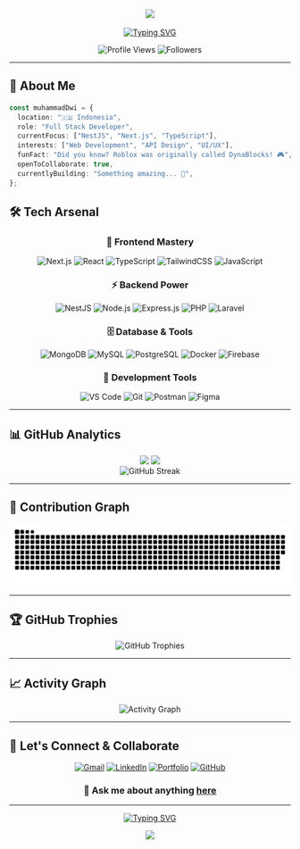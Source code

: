 <div align="center">
  <img src="https://capsule-render.vercel.app/api?type=waving&color=gradient&customColorList=6,11,20&height=180&section=header&text=Muhammad%20Dwi%20Susanto&fontSize=42&fontColor=fff&animation=twinkling&fontAlignY=32"/>
</div>

<div align="center">
  
  [![Typing SVG](https://readme-typing-svg.herokuapp.com?font=JetBrains+Mono&weight=600&size=28&duration=3000&pause=1000&color=00D9FF&center=true&vCenter=true&width=600&lines=Full+Stack+Developer+%F0%9F%9A%80;Building+Amazing+Web+Apps+%E2%9C%A8;Always+Learning+New+Tech+%F0%9F%93%9A)](https://git.io/typing-svg)
  
  <p align="center">
    <img src="https://komarev.com/ghpvc/?username=mdwisu&style=for-the-badge&color=blueviolet" alt="Profile Views" />
    <img src="https://img.shields.io/github/followers/mdwisu?style=for-the-badge&color=orange" alt="Followers" />
  </p>
  
</div>

---

## 🎯 About Me

```typescript
const muhammadDwi = {
  location: "🇮🇩 Indonesia",
  role: "Full Stack Developer",
  currentFocus: ["NestJS", "Next.js", "TypeScript"],
  interests: ["Web Development", "API Design", "UI/UX"],
  funFact: "Did you know? Roblox was originally called DynaBlocks! 🎮",
  openToCollaborate: true,
  currentlyBuilding: "Something amazing... 🚧",
};
```

## 🛠️ Tech Arsenal

<div align="center">

### 🚀 Frontend Mastery

![Next.js](https://img.shields.io/badge/Next.js-000000?style=for-the-badge&logo=next.js&logoColor=white)
![React](https://img.shields.io/badge/React-20232A?style=for-the-badge&logo=react&logoColor=61DAFB)
![TypeScript](https://img.shields.io/badge/TypeScript-007ACC?style=for-the-badge&logo=typescript&logoColor=white)
![TailwindCSS](https://img.shields.io/badge/Tailwind_CSS-38B2AC?style=for-the-badge&logo=tailwind-css&logoColor=white)
![JavaScript](https://img.shields.io/badge/JavaScript-F7DF1E?style=for-the-badge&logo=javascript&logoColor=black)

### ⚡ Backend Power

![NestJS](https://img.shields.io/badge/NestJS-E0234E?style=for-the-badge&logo=nestjs&logoColor=white)
![Node.js](https://img.shields.io/badge/Node.js-43853D?style=for-the-badge&logo=node.js&logoColor=white)
![Express.js](https://img.shields.io/badge/Express.js-404D59?style=for-the-badge&logo=express&logoColor=white)
![PHP](https://img.shields.io/badge/PHP-777BB4?style=for-the-badge&logo=php&logoColor=white)
![Laravel](https://img.shields.io/badge/Laravel-FF2D20?style=for-the-badge&logo=laravel&logoColor=white)

### 🗄️ Database & Tools

![MongoDB](https://img.shields.io/badge/MongoDB-4EA94B?style=for-the-badge&logo=mongodb&logoColor=white)
![MySQL](https://img.shields.io/badge/MySQL-005C84?style=for-the-badge&logo=mysql&logoColor=white)
![PostgreSQL](https://img.shields.io/badge/PostgreSQL-316192?style=for-the-badge&logo=postgresql&logoColor=white)
![Docker](https://img.shields.io/badge/Docker-2496ED?style=for-the-badge&logo=docker&logoColor=white)
![Firebase](https://img.shields.io/badge/Firebase-039BE5?style=for-the-badge&logo=firebase&logoColor=white)

### 🔧 Development Tools

![VS Code](https://img.shields.io/badge/VS_Code-0078D4?style=for-the-badge&logo=visual%20studio%20code&logoColor=white)
![Git](https://img.shields.io/badge/Git-F05032?style=for-the-badge&logo=git&logoColor=white)
![Postman](https://img.shields.io/badge/Postman-FF6C37?style=for-the-badge&logo=postman&logoColor=white)
![Figma](https://img.shields.io/badge/Figma-F24E1E?style=for-the-badge&logo=figma&logoColor=white)

</div>

---

## 📊 GitHub Analytics

<div align="center">
  <img height="180em" src="https://github-readme-stats-git-masterrstaa-rickstaa.vercel.app/api?username=mdwisu&show_icons=true&theme=tokyonight&hide_border=true"/>
  <img height="180em" src="https://github-readme-stats-git-masterrstaa-rickstaa.vercel.app/api/top-langs/?username=mdwisu&layout=compact&langs_count=8&theme=tokyonight&hide_border=true&hide=html,css,blade,shell,ejs,hack,pug"/>
</div>

<div align="center">
  <img src="https://github-readme-streak-stats-salesp07.vercel.app/?user=mdwisu&theme=tokyonight&hide_border=true&background=0D1117&stroke=58A6FF&ring=58A6FF&fire=FF7B72&currStreakLabel=C9D1D9" alt="GitHub Streak" />
</div>

---

## 🐍 Contribution Graph

<div align="center">
  <img alt="Snake animation" src="https://raw.githubusercontent.com/mdwisu/mdwisu/output/github-contribution-grid-snake-dark.svg" />
</div>

---

## 🏆 GitHub Trophies

<div align="center">
  <img src="https://github-profile-trophy.vercel.app/?username=mdwisu&theme=tokyonight&no-frame=true&no-bg=true&row=1&column=7" alt="GitHub Trophies" />
</div>

---

## 📈 Activity Graph

<div align="center">
  <img src="https://github-readme-activity-graph.vercel.app/graph?username=mdwisu&bg_color=0d1117&color=58a6ff&line=1f6feb&point=ff7b72&area=true&hide_border=true" alt="Activity Graph" />
</div>

---

## 🤝 Let's Connect & Collaborate

<div align="center">
  
  [![Gmail](https://img.shields.io/badge/Gmail-D14836?style=for-the-badge&logo=gmail&logoColor=white)](mailto:dwisusanto784@gmail.com)
  [![LinkedIn](https://img.shields.io/badge/LinkedIn-0077B5?style=for-the-badge&logo=linkedin&logoColor=white)](https://www.linkedin.com/in/muhammad-dwi-susanto-684298201)
  [![Portfolio](https://img.shields.io/badge/Portfolio-FF5722?style=for-the-badge&logo=google-chrome&logoColor=white)](https://mdwisu.vercel.app)
  [![GitHub](https://img.shields.io/badge/GitHub-100000?style=for-the-badge&logo=github&logoColor=white)](https://github.com/mdwisu)
  
  ### 💬 Ask me about anything [here](https://github.com/mdwisu/mdwisu/issues)
  
</div>

---

<div align="center">
  
  [![Typing SVG](https://readme-typing-svg.herokuapp.com?font=JetBrains+Mono&size=20&duration=4000&pause=1000&color=58A6FF&center=true&vCenter=true&width=600&lines=Thanks+for+visiting+my+profile!+%E2%9C%A8;Always+open+for+collaborations+%F0%9F%A4%9D;Let's+build+something+amazing+together!+%F0%9F%9A%80)](https://git.io/typing-svg)
  
  <img src="https://capsule-render.vercel.app/api?type=waving&color=gradient&customColorList=6,11,20&height=100&section=footer"/>
  
</div>
